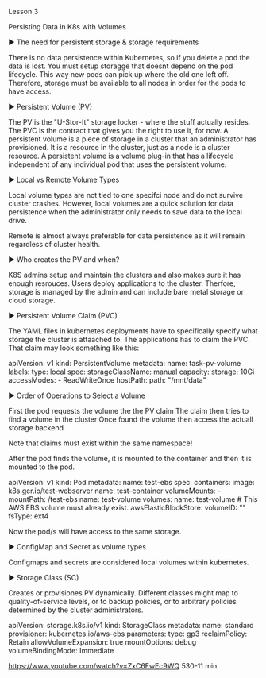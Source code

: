 Lesson 3

Persisting Data in K8s with Volumes

►  The need for persistent storage & storage requirements
   
   There is no data persistence within Kubernetes, so if you delete a pod the data is lost. You must setup storagge that doesnt depend on the pod lifecycle. This way new pods can pick up where the old one left off. Therefore, storage must be available to all nodes in order for the pods to have access.   

►  Persistent Volume (PV)

  The PV is the "U-Stor-It" storage locker - where the stuff actually resides. The PVC is the contract that gives you the right to use it, for now.
  A persistent volume is a piece of storage in a cluster that an administrator has provisioned. It is a resource in the cluster, just as a node is a cluster resource. A persistent volume is a volume plug-in that has a lifecycle independent of any individual pod that uses the persistent volume.

►  Local vs Remote Volume Types

Local volume types are not tied to one specifci node and do not survive cluster crashes. However, local volumes are a quick solution for data persistence when the administrator only needs to save data to the local drive.

Remote is almost always preferable for data persistence as it will remain regardless of cluster health.  


►  Who creates the PV and when?

K8S admins setup and maintain the clusters and also makes sure it has enough resrouces. Users deploy applications to the cluster. Therfore, storage is managed by the admin and can include bare metal storage or cloud storage.


►  Persistent Volume Claim (PVC)

The YAML files in kubernetes deployments have to specifically specify what storage the cluster is attaached to. The applications has to claim the PVC. That claim may look something like this:

apiVersion: v1
kind: PersistentVolume
metadata:
  name: task-pv-volume
  labels:
    type: local
spec:
  storageClassName: manual
  capacity:
    storage: 10Gi
  accessModes:
    - ReadWriteOnce
  hostPath:
    path: "/mnt/data"


►  Order of Operations to Select a Volume

First the pod requests the volume the the PV claim
The claim then tries to find a volume in the cluster
Once found the volume then access the actuall storage backend

Note that claims must exist within the same namespace!

After the pod finds the volume, it is mounted to the container and then it is mounted to the pod.

apiVersion: v1
kind: Pod
metadata:
  name: test-ebs
spec:
  containers:
   image: k8s.gcr.io/test-webserver
    name: test-container
    volumeMounts:
    - mountPath: /test-ebs
      name: test-volume
  volumes:
   name: test-volume
    # This AWS EBS volume must already exist.
    awsElasticBlockStore:
      volumeID: "<volume id>"
      fsType: ext4

Now the pod/s will have access to the same storage.

►  ConfigMap and Secret as volume types

Configmaps and secrets are considered local volumes within kubernetes.

►  Storage Class (SC)

Creates or provisiones PV dynamically. Different classes might map to quality-of-service levels, or to backup policies, or to arbitrary policies determined by the cluster administrators. 

apiVersion: storage.k8s.io/v1
kind: StorageClass
metadata:
  name: standard
provisioner: kubernetes.io/aws-ebs
parameters:
  type: gp3
reclaimPolicy: Retain
allowVolumeExpansion: true
mountOptions:
   debug
volumeBindingMode: Immediate


https://www.youtube.com/watch?v=ZxC6FwEc9WQ 530-11 min